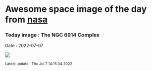 
# Awesome space image of the day from [nasa](https://api.nasa.gov/)

### Today image : The NGC 6914 Complex

Date : 2022-07-07


![](https://apod.nasa.gov/apod/image/2207/NGC_6914_1024.jpg)

<small>Latest update : Thu Jul  7 14:15:34 2022</small>


